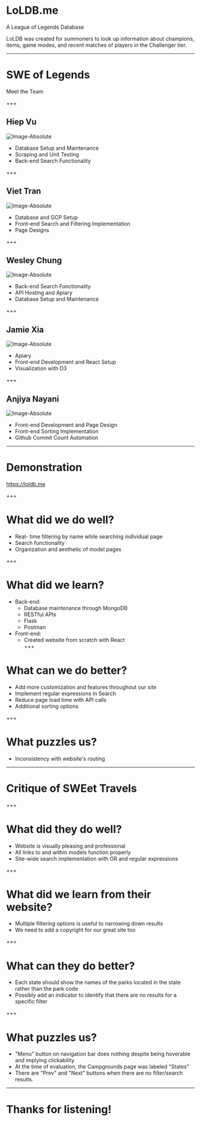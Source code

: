 # LoLDB.me 

A League of Legends Database 

LoLDB was created for summoners to look up information about champions, items, game modes, and recent matches of players in the Challenger tier.

---

# SWE of Legends

Meet the Team

+++

## Hiep Vu
![Image-Absolute](react/loldb/src/images/hiep_headshot.jpg)
- Database Setup and Maintenance 
- Scraping and Unit Testing
- Back-end Search Functionality

+++

## Viet Tran
![Image-Absolute](react/loldb/src/images/viet_headshot.jpg)
- Database and GCP Setup
- Front-end Search and Filtering Implementation
- Page Designs

+++

## Wesley Chung
![Image-Absolute](react/loldb/src/images/wesley_headshot.jpg)
- Back-end Search Functionality
- API Hosting and Apiary
- Database Setup and Maintenance 

+++

## Jamie Xia
![Image-Absolute](react/loldb/src/images/jamie_headshot.jpg)
- Apiary
- Front-end Development and React Setup
- Visualization with D3

+++

## Anjiya Nayani
![Image-Absolute](react/loldb/src/images/anjiya_headshot.png)
- Front-end Development and Page Design
- Front-end Sorting Implementation 
- Github Commit Count Automation

---

# Demonstration 

https://loldb.me

+++

# What did we do well?
* Real- time filtering by name while searching individual page
* Search functionality
* Organization and aesthetic of model pages 

+++

# What did we learn?
* Back-end: 
	* Database maintenance through MongoDB
	* RESTful APIs 
	* Flask
	* Postman
* Front-end: 
	* Created website from scratch with React 			
+++

# What can we do better?
* Add more customization and features throughout our site
* Implement regular expressions in Search
* Reduce page load time with API calls
* Additional sorting options 

+++

# What puzzles us?
* Inconsistency with website's routing 

---

# Critique of SWEet Travels 

+++

# What did they do well?
* Website is visually pleasing and professional
* All links to and within models function properly
* Site-wide search implementation with OR and regular expressions 

+++ 

# What did we learn from their website?
* Multiple filtering options is useful to narrowing down results
* We need to add a copyright for our great site too

+++

# What can they do better?
* Each state should show the names of the parks located in the state rather than the park code
* Possibly add an indicator to identify that there are no results for a specific filter

+++

# What puzzles us?
* "Menu" button on navigation bar does nothing despite being hoverable and implying clickability 
* At the time of evaluation, the Campgrounds page was labeled "States"
* There are "Prev" and "Next" buttons when there are no filter/search results.
---

# Thanks for listening!


